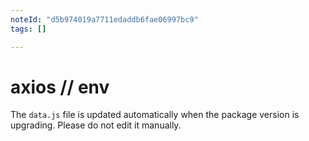 ```yaml
---
noteId: "d5b974019a7711edaddb6fae06997bc9"
tags: []

---
```


# axios // env

The `data.js` file is updated automatically when the package version is upgrading. Please do not edit it manually.
